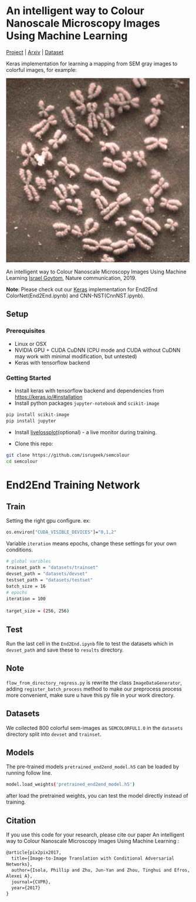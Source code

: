 
# An intelligent way to Colour Nanoscale Microscopy Images Using Machine Learning
[Project](https://github.com/isrugeek/semcolour) | [Arxiv](https://arxiv.org/abs/) | 
[Dataset](https://github.com/isrugeek/semcolour/datasets)

Keras implementation for learning a mapping from SEM gray images to colorful images, for example:

<img src="results_nst/AI-06.jpg" width="500px"/>

An intelligent way to Colour Nanoscale Microscopy Images Using Machine Learning
 [Israel Goytom](http://web.mit.edu/phillipi/), 
 Nature communication, 2019.


**Note**: Please check out our [Keras](https://github.com/isrugeek/semcolour) implementation for End2End ColorNet(End2End.ipynb) and CNN-NST(CnnNST.ipynb). 

## Setup

### Prerequisites
- Linux or OSX
- NVIDIA GPU + CUDA CuDNN (CPU mode and CUDA without CuDNN may work with minimal modification, but untested)
- Keras with tensorflow backend

### Getting Started
- Install keras with tensorflow backend and dependencies from https://keras.io/#installation
- Install python packages `jupyter-notebook` and `scikit-image`
```bash
pip install scikit-image
pip install jupyter
```
- Install [livelossplot](https://github.com/stared/livelossplot)(optional) - a live monitor during training. 

- Clone this repo:
```bash
git clone https://github.com/isrugeek/semcolour
cd semcolour
```
# End2End Training Network
## Train
Setting the right gpu configure.
ex:
```bash
os.environ["CUDA_VISIBLE_DEVICES"]="0,1,2"
```
Variable `iteration` means epochs, change these settings for your own conditions.
```bash
# global varibles
trainset_path = "datasets/trainset"
devset_path = "datasets/devset"
testset_path = "datasets/testset"
batch_size = 16
# epochs
iteration = 100

target_size = (256, 256)
```
## Test
Run the last cell in the `End2End.ipynb` file to test the datasets which in `devset_path` and save these to `results` directory. 

## Note
`flow_from_directory_regress.py` is rewrite the class `ImageDataGenerator`, adding `register_batch_process` method to make
our preprocess process more convenient, make sure u have this py file in your work directory.

## Datasets
We collected 800 colorful sem-images as `SEMCOLORFUL1.0` in the `datasets` directory split into `devset` and `trainset`.

## Models
The pre-trained models `pretrained_end2end_model.h5` can be loaded by running follow line.
```bash
model.load_weights('pretrained_end2end_model.h5')
```
after load the pretrained weights, you can test the model directly instead of training.

## Citation
If you use this code for your research, please cite our paper An intelligent way to Colour Nanoscale Microscopy Images Using Machine Learning <a href="https://arxiv.org/pdf/1611.07004v1.pdf">
</a>:

```
@article{pix2pix2017,
  title={Image-to-Image Translation with Conditional Adversarial Networks},
  author={Isola, Phillip and Zhu, Jun-Yan and Zhou, Tinghui and Efros, Alexei A},
  journal={CVPR},
  year={2017}
}
```
